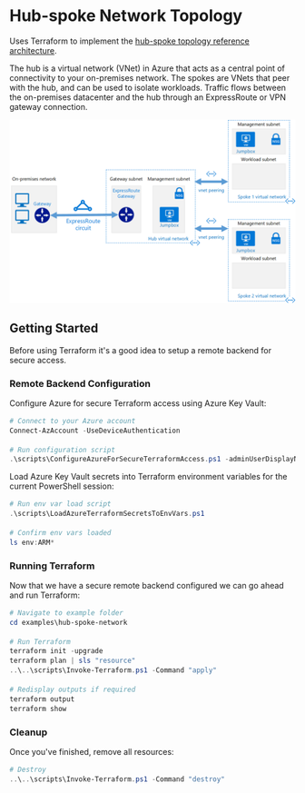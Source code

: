 # Hub-spoke Network Topology

Uses Terraform to implement the
[hub-spoke topology reference architecture](https://docs.microsoft.com/en-us/azure/architecture/reference-architectures/hybrid-networking/hub-spoke).

The hub is a virtual network (VNet) in Azure that acts as a central point of connectivity to your on-premises
network. The spokes are VNets that peer with the hub, and can be used to isolate workloads. Traffic flows between
the on-premises datacenter and the hub through an ExpressRoute or VPN gateway connection.

![hub-spoke-network](hub-spoke.png "Hub-spoke Network")

## Getting Started

Before using Terraform it's a good idea to setup a remote backend for secure access.

### Remote Backend Configuration

Configure Azure for secure Terraform access using Azure Key Vault:

```powershell
# Connect to your Azure account
Connect-AzAccount -UseDeviceAuthentication

# Run configuration script
.\scripts\ConfigureAzureForSecureTerraformAccess.ps1 -adminUserDisplayName 'Adam Rush'
```

Load Azure Key Vault secrets into Terraform environment variables for the current PowerShell session:

```powershell
# Run env var load script
.\scripts\LoadAzureTerraformSecretsToEnvVars.ps1

# Confirm env vars loaded
ls env:ARM*
```

### Running Terraform

Now that we have a secure remote backend configured we can go ahead and run Terraform:

```powershell
# Navigate to example folder
cd examples\hub-spoke-network

# Run Terraform
terraform init -upgrade
terraform plan | sls "resource"
..\..\scripts\Invoke-Terraform.ps1 -Command "apply"

# Redisplay outputs if required
terraform output
terraform show
```

### Cleanup

Once you've finished, remove all resources:

```powershell
# Destroy
..\..\scripts\Invoke-Terraform.ps1 -Command "destroy"
```
